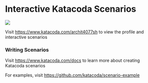 # Interactive Katacoda Scenarios

[![](http://shields.katacoda.com/katacoda/archit4077sh/count.svg)](https://www.katacoda.com/archit4077sh "Get your profile on Katacoda.com")

Visit https://www.katacoda.com/archit4077sh to view the profile and interactive scenarios

### Writing Scenarios
Visit https://www.katacoda.com/docs to learn more about creating Katacoda scenarios

For examples, visit https://github.com/katacoda/scenario-example
